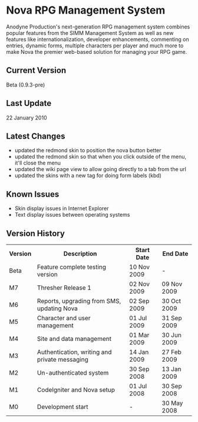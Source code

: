 Nova RPG Management System
==========================
Anodyne Production's next-generation RPG management system combines popular features from the SIMM Management System as well as new features like internationalization, developer enhancements, commenting on entries, dynamic forms, multiple characters per player and much more to make Nova the premier web-based solution for managing your RPG game.

Current Version
---------------
Beta (0.9.3-pre)

Last Update
-----------
22 January 2010

Latest Changes
--------------
* updated the redmond skin to position the nova button better
* updated the redmond skin so that when you click outside of the menu, it'll close the menu
* updated the wiki page view to allow going directly to a tab from the url
* updated the skins with a new tag for doing form labels (kbd)

Known Issues
------------
* Skin display issues in Internet Explorer
* Text display issues between operating systems

Version History
---------------
<table>
	<tr>
		<th>Version</th><th>Description</th><th>Start Date</th><th>End Date</th>
	</tr>
	<tr>
		<td>Beta</td><td>Feature complete testing version</td><td>10 Nov 2009</td><td>-</td>
	</tr>
	<tr>
		<td>M7</td><td>Thresher Release 1</td><td>02 Nov 2009</td><td>09 Nov 2009</td>
	</tr>
	<tr>
		<td>M6</td><td>Reports, upgrading from SMS, updating Nova</td><td>02 Sep 2009</td><td>30 Oct 2009</td>
	</tr>
	<tr>
		<td>M5</td><td>Character and user management</td><td>01 Jul 2009</td><td>31 Sep 2009</td>
	</tr>
	<tr>
		<td>M4</td><td>Site and data management</td><td>01 Mar 2009</td><td>30 Jun 2009</td>
	</tr>
	<tr>
		<td>M3</td><td>Authentication, writing and private messaging</td><td>14 Jan 2009</td><td>27 Feb 2009</td>
	</tr>
	<tr>
		<td>M2</td><td>Un-authenticated system</td><td>30 Sep 2008</td><td>13 Jan 2009</td>
	</tr>
	<tr>
		<td>M1</td><td>CodeIgniter and Nova setup</td><td>01 Jul 2008</td><td>30 Sep 2008</td>
	</tr>
	<tr>
		<td>M0</td><td>Development start</td><td>-</td><td>30 May 2008</td>
	</tr>
</table>